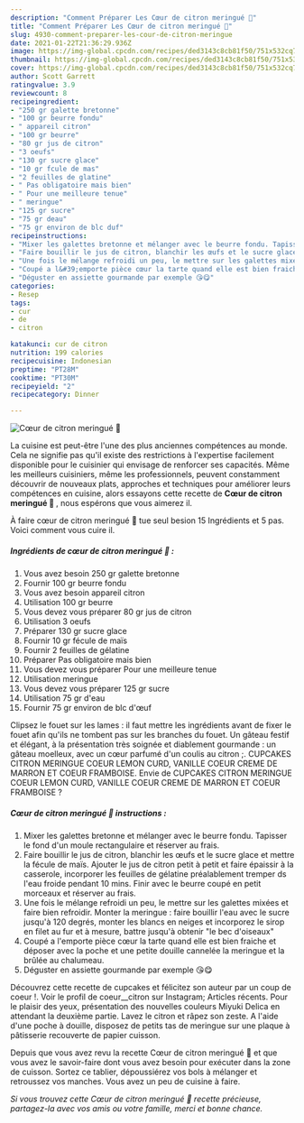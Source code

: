 ```yaml
---
description: "Comment Préparer Les Cœur de citron meringué 🍋"
title: "Comment Préparer Les Cœur de citron meringué 🍋"
slug: 4930-comment-preparer-les-cour-de-citron-meringue
date: 2021-01-22T21:36:29.936Z
image: https://img-global.cpcdn.com/recipes/ded3143c8cb81f50/751x532cq70/coeur-de-citron-meringue-🍋-photo-principale-de-la-recette.jpg
thumbnail: https://img-global.cpcdn.com/recipes/ded3143c8cb81f50/751x532cq70/coeur-de-citron-meringue-🍋-photo-principale-de-la-recette.jpg
cover: https://img-global.cpcdn.com/recipes/ded3143c8cb81f50/751x532cq70/coeur-de-citron-meringue-🍋-photo-principale-de-la-recette.jpg
author: Scott Garrett
ratingvalue: 3.9
reviewcount: 8
recipeingredient:
- "250 gr galette bretonne"
- "100 gr beurre fondu"
- " appareil citron"
- "100 gr beurre"
- "80 gr jus de citron"
- "3 oeufs"
- "130 gr sucre glace"
- "10 gr fcule de mas"
- "2 feuilles de glatine"
- " Pas obligatoire mais bien"
- " Pour une meilleure tenue"
- " meringue"
- "125 gr sucre"
- "75 gr deau"
- "75 gr environ de blc duf"
recipeinstructions:
- "Mixer les galettes bretonne et mélanger avec le beurre fondu. Tapisser le fond d&#39;un moule rectangulaire et réserver au frais."
- "Faire bouillir le jus de citron, blanchir les œufs et le sucre glace et mettre la fécule de maïs. Ajouter le jus de citron petit à petit et faire épaissir à la casserole, incorporer les feuilles de gélatine préalablement tremper ds l&#39;eau froide pendant 10 mins. Finir avec le beurre coupé en petit morceaux et réserver au frais."
- "Une fois le mélange refroidi un peu, le mettre sur les galettes mixées et faire bien refroidir. Monter la meringue : faire bouillir l&#39;eau avec le sucre jusqu&#39;à 120 degrés, monter les blancs en neiges et incorporez le sirop en filet au fur et à mesure, battre jusqu&#39;à obtenir &#34;le bec d&#39;oiseaux&#34;"
- "Coupé a l&#39;emporte pièce cœur la tarte quand elle est bien fraiche et déposer avec la poche et une petite douille cannelée la meringue et la brûlée au chalumeau."
- "Déguster en assiette gourmande par exemple 😘😋"
categories:
- Resep
tags:
- cur
- de
- citron

katakunci: cur de citron 
nutrition: 199 calories
recipecuisine: Indonesian
preptime: "PT28M"
cooktime: "PT30M"
recipeyield: "2"
recipecategory: Dinner

---
```



![Cœur de citron meringué 🍋](https://img-global.cpcdn.com/recipes/ded3143c8cb81f50/751x532cq70/coeur-de-citron-meringue-🍋-photo-principale-de-la-recette.jpg)

La cuisine est peut-être l'une des plus anciennes compétences au monde. Cela ne signifie pas qu'il existe des restrictions à l'expertise facilement disponible pour le cuisinier qui envisage de renforcer ses capacités. Même les meilleurs cuisiniers, même les professionnels, peuvent constamment découvrir de nouveaux plats, approches et techniques pour améliorer leurs compétences en cuisine, alors essayons cette recette de <strong> Cœur de citron meringué 🍋 </strong>, nous espérons que vous aimerez il.

<!--inarticleads1-->

À faire cœur de citron meringué 🍋 tue seul besion 15 Ingrédients et 5 pas. Voici comment vous cuire il.

##### Ingrédients de cœur de citron meringué 🍋 :

1. Vous avez besoin 250 gr galette bretonne
1. Fournir 100 gr beurre fondu
1. Vous avez besoin  appareil citron
1. Utilisation 100 gr beurre
1. Vous devez vous préparer 80 gr jus de citron
1. Utilisation 3 oeufs
1. Préparer 130 gr sucre glace
1. Fournir 10 gr fécule de maïs
1. Fournir 2 feuilles de gélatine
1. Préparer  Pas obligatoire mais bien
1. Vous devez vous préparer  Pour une meilleure tenue
1. Utilisation  meringue
1. Vous devez vous préparer 125 gr sucre
1. Utilisation 75 gr d&#39;eau
1. Fournir 75 gr environ de blc d&#39;œuf


Clipsez le fouet sur les lames : il faut mettre les ingrédients avant de fixer le fouet afin qu&#39;ils ne tombent pas sur les branches du fouet. Un gâteau festif et élégant, à la présentation très soignée et diablement gourmande : un gâteau moelleux, avec un cœur parfumé d&#39;un coulis au citron ;. CUPCAKES CITRON MERINGUE COEUR LEMON CURD, VANILLE COEUR CREME DE MARRON ET COEUR FRAMBOISE. Envie de CUPCAKES CITRON MERINGUE COEUR LEMON CURD, VANILLE COEUR CREME DE MARRON ET COEUR FRAMBOISE ? 

<!--inarticleads2-->

##### Cœur de citron meringué 🍋 instructions :

1. Mixer les galettes bretonne et mélanger avec le beurre fondu. Tapisser le fond d&#39;un moule rectangulaire et réserver au frais.
1. Faire bouillir le jus de citron, blanchir les œufs et le sucre glace et mettre la fécule de maïs. Ajouter le jus de citron petit à petit et faire épaissir à la casserole, incorporer les feuilles de gélatine préalablement tremper ds l&#39;eau froide pendant 10 mins. Finir avec le beurre coupé en petit morceaux et réserver au frais.
1. Une fois le mélange refroidi un peu, le mettre sur les galettes mixées et faire bien refroidir. Monter la meringue : faire bouillir l&#39;eau avec le sucre jusqu&#39;à 120 degrés, monter les blancs en neiges et incorporez le sirop en filet au fur et à mesure, battre jusqu&#39;à obtenir &#34;le bec d&#39;oiseaux&#34;
1. Coupé a l&#39;emporte pièce cœur la tarte quand elle est bien fraiche et déposer avec la poche et une petite douille cannelée la meringue et la brûlée au chalumeau.
1. Déguster en assiette gourmande par exemple 😘😋


Découvrez cette recette de cupcakes et félicitez son auteur par un coup de coeur !. Voir le profil de coeur__citron sur Instagram; Articles récents. Pour le plaisir des yeux, présentation des nouvelles couleurs Miyuki Delica en attendant la deuxième partie. Lavez le citron et râpez son zeste. A l&#39;aide d&#39;une poche à douille, disposez de petits tas de meringue sur une plaque à pâtisserie recouverte de papier cuisson. 

<!--inarticleads1-->

<p>
Depuis que vous avez revu la recette Cœur de citron meringué 🍋 et que vous avez le savoir-faire dont vous avez besoin pour exécuter dans la zone de cuisson. Sortez ce tablier, dépoussiérez vos bols à mélanger et retroussez vos manches. Vous avez un peu de cuisine à faire.
</p>

<p>
<i>Si vous trouvez cette Cœur de citron meringué 🍋 recette précieuse, partagez-la avec vos amis ou votre famille, merci et bonne chance.</i>
</p>
